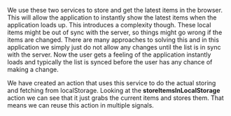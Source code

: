 We use these two services to store and get the latest items in the browser. This will allow the application to instantly show the latest items when the application loads up. This introduces a complexity though. These local items might be out of sync with the server, so things might go wrong if the items are changed. There are many approaches to solving this and in this application we simply just do not allow any changes until the list is in sync with the server. Now the user gets a feeling of the application instantly loads and typically the list is synced before the user has any chance of making a change.

We have created an action that uses this service to do the actual storing and fetching from localStorage. Looking at the **storeItemsInLocalStorage** action we can see that it just grabs the current items and stores them. That means we can reuse this action in multiple signals.
